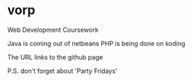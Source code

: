 # vorp
Web Development Coursework

Java is coming out of netbeans
PHP is being done on koding

The URL links to the github page

P.S. don't forget about 'Party Fridays'
